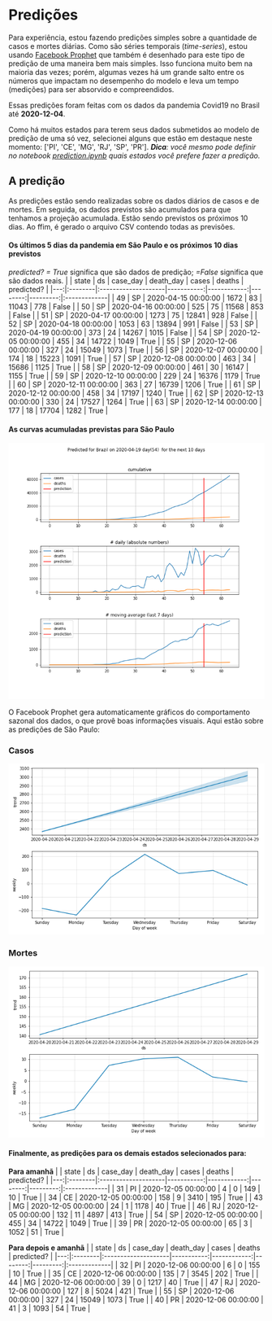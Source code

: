 # **Predições**
Para experiência, estou fazendo predições simples sobre a quantidade de casos e mortes diárias. Como são séries temporais (*time-series*), estou usando [Facebook Prophet](https://facebook.github.io/prophet/docs/quick_start.html) que também é desenhado para este tipo de predição de uma maneira bem mais simples. Isso funciona muito bem na maioria das vezes; porém, algumas vezes há um grande salto entre os números que impactam no desempenho do modelo e leva um tempo (medições) para ser absorvido e compreendidos.

Essas predições foram feitas com os dados da pandemia Covid19 no Brasil até **2020-12-04**.

Como há muitos estados para terem seus dados submetidos ao modelo de predição de uma só vez, selecionei alguns que estão em destaque neste momento:
['PI', 'CE', 'MG', 'RJ', 'SP', 'PR'].
***Dica**: você mesmo pode definir no notebook *[prediction.ipynb](../prediction.ipynb)* quais estados você prefere fazer a predição.*


## A predição
As predições estão sendo realizadas sobre os dados diários de casos e de mortes. Em seguida, os dados previstos são acumulados para que tenhamos a projeção acumulada. Estão sendo previstos os próximos 10 dias.
Ao ffim, é gerado o arquivo CSV contendo todas as previsões.

#### Os últimos 5 dias da pandemia em São Paulo e os próximos 10 dias previstos
*predicted? = True* significa que são dados de predição; *=False* significa que são dados reais.
|    | state   | ds                  |   case_day |   death_day |   cases |   deaths | predicted?   |
|---:|:--------|:--------------------|-----------:|------------:|--------:|---------:|:-------------|
| 49 | SP      | 2020-04-15 00:00:00 |       1672 |          83 |   11043 |      778 | False        |
| 50 | SP      | 2020-04-16 00:00:00 |        525 |          75 |   11568 |      853 | False        |
| 51 | SP      | 2020-04-17 00:00:00 |       1273 |          75 |   12841 |      928 | False        |
| 52 | SP      | 2020-04-18 00:00:00 |       1053 |          63 |   13894 |      991 | False        |
| 53 | SP      | 2020-04-19 00:00:00 |        373 |          24 |   14267 |     1015 | False        |
| 54 | SP      | 2020-12-05 00:00:00 |        455 |          34 |   14722 |     1049 | True         |
| 55 | SP      | 2020-12-06 00:00:00 |        327 |          24 |   15049 |     1073 | True         |
| 56 | SP      | 2020-12-07 00:00:00 |        174 |          18 |   15223 |     1091 | True         |
| 57 | SP      | 2020-12-08 00:00:00 |        463 |          34 |   15686 |     1125 | True         |
| 58 | SP      | 2020-12-09 00:00:00 |        461 |          30 |   16147 |     1155 | True         |
| 59 | SP      | 2020-12-10 00:00:00 |        229 |          24 |   16376 |     1179 | True         |
| 60 | SP      | 2020-12-11 00:00:00 |        363 |          27 |   16739 |     1206 | True         |
| 61 | SP      | 2020-12-12 00:00:00 |        458 |          34 |   17197 |     1240 | True         |
| 62 | SP      | 2020-12-13 00:00:00 |        330 |          24 |   17527 |     1264 | True         |
| 63 | SP      | 2020-12-14 00:00:00 |        177 |          18 |   17704 |     1282 | True         |

 #### As curvas acumuladas previstas para São Paulo
![](brazil_predictions.png)

 O Facebook Prophet gera automaticamente gráficos do comportamento sazonal dos dados, o que provê boas informações visuais. Aqui estão sobre as predições de São Paulo:
### Casos
![](brazil_prophet_cases.png)

 ### Mortes
![](brazil_prophet_deaths.png)
#### Finalmente, as predições para os demais estados selecionados para:
**Para amanhã**
|    | state   | ds                  |   case_day |   death_day |   cases |   deaths | predicted?   |
|---:|:--------|:--------------------|-----------:|------------:|--------:|---------:|:-------------|
| 31 | PI      | 2020-12-05 00:00:00 |          4 |           0 |     149 |       10 | True         |
| 34 | CE      | 2020-12-05 00:00:00 |        158 |           9 |    3410 |      195 | True         |
| 43 | MG      | 2020-12-05 00:00:00 |         24 |           1 |    1178 |       40 | True         |
| 46 | RJ      | 2020-12-05 00:00:00 |        132 |          11 |    4897 |      413 | True         |
| 54 | SP      | 2020-12-05 00:00:00 |        455 |          34 |   14722 |     1049 | True         |
| 39 | PR      | 2020-12-05 00:00:00 |         65 |           3 |    1052 |       51 | True         |

 **Para depois e amanhã** 
|    | state   | ds                  |   case_day |   death_day |   cases |   deaths | predicted?   |
|---:|:--------|:--------------------|-----------:|------------:|--------:|---------:|:-------------|
| 32 | PI      | 2020-12-06 00:00:00 |          6 |           0 |     155 |       10 | True         |
| 35 | CE      | 2020-12-06 00:00:00 |        135 |           7 |    3545 |      202 | True         |
| 44 | MG      | 2020-12-06 00:00:00 |         39 |           0 |    1217 |       40 | True         |
| 47 | RJ      | 2020-12-06 00:00:00 |        127 |           8 |    5024 |      421 | True         |
| 55 | SP      | 2020-12-06 00:00:00 |        327 |          24 |   15049 |     1073 | True         |
| 40 | PR      | 2020-12-06 00:00:00 |         41 |           3 |    1093 |       54 | True         |